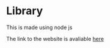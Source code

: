 <h1>Library</h1>

This is made using node js 

The link to the website is avaliable <a href = "https://ksathwik03library.herokuapp.com/">here</a>
